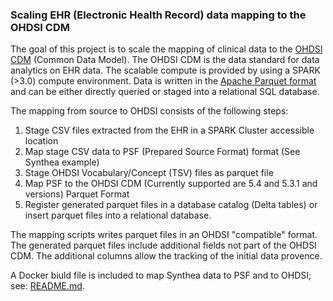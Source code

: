 ### Scaling EHR (Electronic Health Record) data mapping to the OHDSI CDM 

The goal of this project is to scale the mapping of clinical data to the [OHDSI 
CDM](https://ohdsi.github.io/CommonDataModel/cdm54.html) (Common Data Model). 
The OHDSI CDM is the data standard for data analytics on EHR data.
The scalable compute is provided by using a SPARK (>3.0) compute environment.
Data is written in the [Apache Parquet format](https://parquet.apache.org/)
and can be either directly queried or staged into a relational SQL database.

The mapping from source to OHDSI consists of the following steps:

1. Stage CSV files extracted from the EHR in a SPARK Cluster accessible location
1. Map stage CSV data to PSF (Prepared Source Format) format (See Synthea example) 
1. Stage OHDSI Vocabulary/Concept (TSV) files as parquet file 
1. Map PSF to the OHDSI CDM (Currently supported are 5.4 and 5.3.1 and versions) Parquet Format
1. Register generated parquet files in a database catalog (Delta tables) or insert parquet files into
a relational database.

The mapping scripts writes parquet files in an OHDSI "compatible" format. The generated
parquet files include additional fields not part of the OHDSI CDM. The additional columns
allow the tracking of the initial data provence.

A Docker biuld file is included to map Synthea data to PSF and to OHDSI; see: 
[README.md](map%2Fprepared_source%2Fsynthea%2Fdocker%2FREADME.md).

